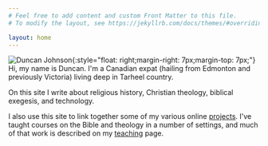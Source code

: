 ```yaml
---
# Feel free to add content and custom Front Matter to this file.
# To modify the layout, see https://jekyllrb.com/docs/themes/#overriding-theme-defaults

layout: home
---
```


<!-- <header class="post-header"> <h1 class="post-title">Nice to meet you.</h1> </header> -->

![Duncan Johnson]({{site.url}}/images/branding/duncan-white-for-web.jpg){:style="float: right;margin-right: 7px;margin-top: 7px;"} Hi, my name is Duncan. I'm a Canadian expat (hailing from Edmonton and previously Victoria) living deep in Tarheel country. 

On this site I write about religious history, Christian theology, biblical exegesis, and technology.

I also use this site to link together some of my various online [projects](/projects/). I've taught courses on the Bible and theology in a number of settings, and much of that work is described on my [teaching](/teaching/) page.